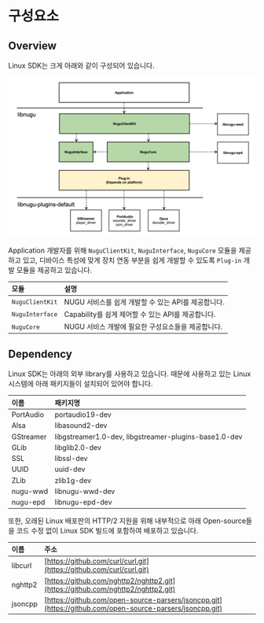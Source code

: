 # 구성요소

## Overview

Linux SDK는 크게 아래와 같이 구성되어 있습니다.

![](../../../.gitbook/assets/open-sdk-architecture-linux.png)

Application 개발자를 위해 `NuguClientKit`, `NuguInterface`, `NuguCore` 모듈을 제공하고 있고, 디바이스 특성에 맞게 장치 연동 부분을 쉽게 개발할 수 있도록 `Plug-in` 개발 모듈을 제공하고 있습니다.

| 모듈 | 설명 |
| :--- | :--- |
| `NuguClientKit` | NUGU 서비스를 쉽게 개발할 수 있는 API를 제공합니다. |
| `NuguInterface` | Capability를 쉽게 제어할 수 있는 API를 제공합니다. |
| `NuguCore` | NUGU 서비스 개발에 필요한 구성요소들을 제공합니다. |

## Dependency

Linux SDK는 아래의 외부 library를 사용하고 있습니다. 때문에 사용하고 있는 Linux 시스템에 아래 패키지들이 설치되어 있어야 합니다.

| 이름 | 패키지명 |
| :--- | :--- |
| PortAudio | portaudio19-dev |
| Alsa | libasound2-dev |
| GStreamer | libgstreamer1.0-dev, libgstreamer-plugins-base1.0-dev |
| GLib | libglib2.0-dev |
| SSL | libssl-dev |
| UUID | uuid-dev |
| ZLib | zlib1g-dev |
| nugu-wwd | libnugu-wwd-dev |
| nugu-epd | libnugu-epd-dev |

또한, 오래된 Linux 배포판의 HTTP/2 지원을 위해 내부적으로 아래 Open-source들을 코드 수정 없이 Linux SDK 빌드에 포함하여 배포하고 있습니다.

| 이름 | 주소 |
| :--- | :--- |
| libcurl | [https://github.com/curl/curl.git](https://github.com/curl/curl.git) |
| nghttp2 | [https://github.com/nghttp2/nghttp2.git](https://github.com/nghttp2/nghttp2.git) |
| jsoncpp | [https://github.com/open-source-parsers/jsoncpp.git](https://github.com/open-source-parsers/jsoncpp.git) |





